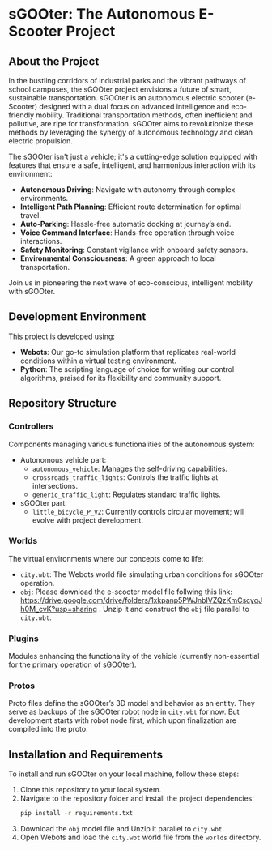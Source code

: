# sGOOter: The Autonomous E-Scooter Project

## About the Project

In the bustling corridors of industrial parks and the vibrant pathways of school campuses, the sGOOter project envisions a future of smart, sustainable transportation. sGOOter is an autonomous electric scooter (e-Scooter) designed with a dual focus on advanced intelligence and eco-friendly mobility. Traditional transportation methods, often inefficient and pollutive, are ripe for transformation. sGOOter aims to revolutionize these methods by leveraging the synergy of autonomous technology and clean electric propulsion.

The sGOOter isn't just a vehicle; it's a cutting-edge solution equipped with features that ensure a safe, intelligent, and harmonious interaction with its environment:

- **Autonomous Driving**: Navigate with autonomy through complex environments.
- **Intelligent Path Planning**: Efficient route determination for optimal travel.
- **Auto-Parking**: Hassle-free automatic docking at journey’s end.
- **Voice Command Interface**: Hands-free operation through voice interactions.
- **Safety Monitoring**: Constant vigilance with onboard safety sensors.
- **Environmental Consciousness**: A green approach to local transportation.

Join us in pioneering the next wave of eco-conscious, intelligent mobility with sGOOter.

## Development Environment

This project is developed using:

- **Webots**: Our go-to simulation platform that replicates real-world conditions within a virtual testing environment.
- **Python**: The scripting language of choice for writing our control algorithms, praised for its flexibility and community support.

## Repository Structure

### Controllers

Components managing various functionalities of the autonomous system:
- Autonomous vehicle part:
    - `autonomous_vehicle`: Manages the self-driving capabilities.
    - `crossroads_traffic_lights`: Controls the traffic lights at intersections.
    - `generic_traffic_light`: Regulates standard traffic lights.
- sGOOter part:
    - `little_bicycle_P_V2`: Currently controls circular movement; will evolve with project development.

### Worlds

The virtual environments where our concepts come to life:
- `city.wbt`: The Webots world file simulating urban conditions for sGOOter operation.
- `obj`: Please download the e-scooter model file follwing this link: https://drive.google.com/drive/folders/1xkpanp5PWJnbIVZQzKmCscyqJh0M_cvK?usp=sharing . Unzip it and construct the `obj` file parallel to `city.wbt`.

### Plugins

Modules enhancing the functionality of the vehicle (currently non-essential for the primary operation of sGOOter).

### Protos

Proto files define the sGOOter’s 3D model and behavior as an entity. They serve as backups of the sGOOter robot node in `city.wbt` for now. But development starts with robot node first, which upon finalization are compiled into the proto.

## Installation and Requirements

To install and run sGOOter on your local machine, follow these steps:

1. Clone this repository to your local system.
2. Navigate to the repository folder and install the project dependencies:
   ```bash
   pip install -r requirements.txt
   ```
3. Download the `obj` model file and Unzip it parallel to `city.wbt`.
4. Open Webots and load the `city.wbt` world file from the `worlds` directory.




